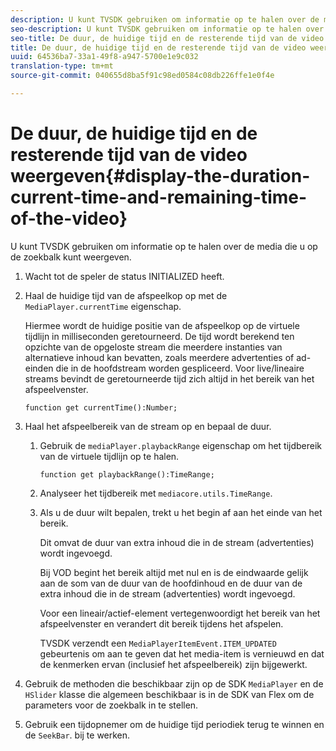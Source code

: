 ```yaml
---
description: U kunt TVSDK gebruiken om informatie op te halen over de media die u op de zoekbalk kunt weergeven.
seo-description: U kunt TVSDK gebruiken om informatie op te halen over de media die u op de zoekbalk kunt weergeven.
seo-title: De duur, de huidige tijd en de resterende tijd van de video weergeven
title: De duur, de huidige tijd en de resterende tijd van de video weergeven
uuid: 64536ba7-33a1-49f8-a947-5700e1e9c032
translation-type: tm+mt
source-git-commit: 040655d8ba5f91c98ed0584c08db226ffe1e0f4e

---
```



# De duur, de huidige tijd en de resterende tijd van de video weergeven{#display-the-duration-current-time-and-remaining-time-of-the-video}

U kunt TVSDK gebruiken om informatie op te halen over de media die u op de zoekbalk kunt weergeven.

1. Wacht tot de speler de status INITIALIZED heeft.
1. Haal de huidige tijd van de afspeelkop op met de `MediaPlayer.currentTime` eigenschap.

   Hiermee wordt de huidige positie van de afspeelkop op de virtuele tijdlijn in milliseconden geretourneerd. De tijd wordt berekend ten opzichte van de opgeloste stream die meerdere instanties van alternatieve inhoud kan bevatten, zoals meerdere advertenties of ad-einden die in de hoofdstream worden gespliceerd. Voor live/lineaire streams bevindt de geretourneerde tijd zich altijd in het bereik van het afspeelvenster.

   ```
   function get currentTime():Number;
   ```

1. Haal het afspeelbereik van de stream op en bepaal de duur.
   1. Gebruik de `mediaPlayer.playbackRange` eigenschap om het tijdbereik van de virtuele tijdlijn op te halen.

      ```
      function get playbackRange():TimeRange;
      ```

   1. Analyseer het tijdbereik met `mediacore.utils.TimeRange`.
   1. Als u de duur wilt bepalen, trekt u het begin af aan het einde van het bereik.

      Dit omvat de duur van extra inhoud die in de stream (advertenties) wordt ingevoegd.

      Bij VOD begint het bereik altijd met nul en is de eindwaarde gelijk aan de som van de duur van de hoofdinhoud en de duur van de extra inhoud die in de stream (advertenties) wordt ingevoegd.

      Voor een lineair/actief-element vertegenwoordigt het bereik van het afspeelvenster en verandert dit bereik tijdens het afspelen.

      TVSDK verzendt een `MediaPlayerItemEvent.ITEM_UPDATED` gebeurtenis om aan te geven dat het media-item is vernieuwd en dat de kenmerken ervan (inclusief het afspeelbereik) zijn bijgewerkt.

1. Gebruik de methoden die beschikbaar zijn op de SDK `MediaPlayer` en de `HSlider` klasse die algemeen beschikbaar is in de SDK van Flex om de parameters voor de zoekbalk in te stellen.

1. Gebruik een tijdopnemer om de huidige tijd periodiek terug te winnen en de `SeekBar`. bij te werken.
